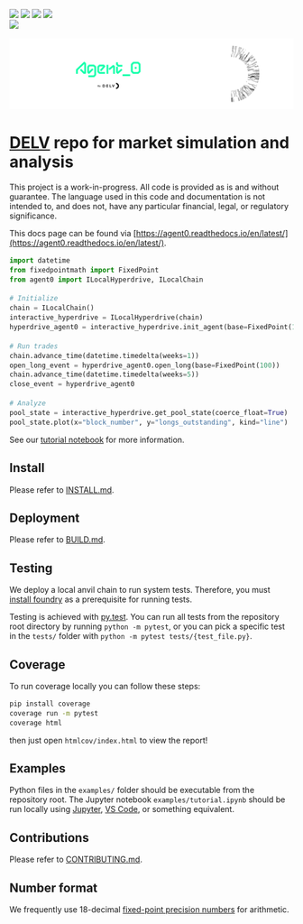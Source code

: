 [![](https://codecov.io/gh/delvtech/agent0/branch/main/graph/badge.svg?token=1S60MD42ZP)](https://app.codecov.io/gh/delvtech/agent0?displayType=list)
[![](https://readthedocs.org/projects/agent0/badge/?version=latest)](https://agent0.readthedocs.io/en/latest/?badge=latest)
[![](https://img.shields.io/badge/code%20style-black-000000.svg)](https://github.com/psf/black)
[![](https://img.shields.io/badge/testing-pytest-blue.svg)](https://docs.pytest.org/en/latest/contents.html)
<br><a href="https://app.codecov.io/gh/delvtech/agent0?displayType=list"><img height="50px" src="https://codecov.io/gh/delvtech/agent0/graphs/sunburst.svg?token=1S60MD42ZP"><a>

<picture>
  <source media="(prefers-color-scheme: dark)" srcset="icons/agent0-dark.svg">
  <img alt="Agent 0" src="icons/agent0-light.svg">
</picture>

# [DELV](https://delv.tech) repo for market simulation and analysis

This project is a work-in-progress. All code is provided as is and without guarantee.
The language used in this code and documentation is not intended to, and does not, have any particular financial, legal, or regulatory significance.

This docs page can be found via [https://agent0.readthedocs.io/en/latest/](https://agent0.readthedocs.io/en/latest/).

```python
import datetime
from fixedpointmath import FixedPoint
from agent0 import ILocalHyperdrive, ILocalChain

# Initialize
chain = ILocalChain()
interactive_hyperdrive = ILocalHyperdrive(chain)
hyperdrive_agent0 = interactive_hyperdrive.init_agent(base=FixedPoint(100_000))

# Run trades
chain.advance_time(datetime.timedelta(weeks=1))
open_long_event = hyperdrive_agent0.open_long(base=FixedPoint(100))
chain.advance_time(datetime.timedelta(weeks=5))
close_event = hyperdrive_agent0

# Analyze
pool_state = interactive_hyperdrive.get_pool_state(coerce_float=True)
pool_state.plot(x="block_number", y="longs_outstanding", kind="line")
```

See our [tutorial notebook](examples/tutorial.ipynb) for more information.

## Install

Please refer to [INSTALL.md](INSTALL.md).

## Deployment

Please refer to [BUILD.md](BUILD.md).

## Testing

We deploy a local anvil chain to run system tests. Therefore, you must [install foundry](https://github.com/foundry-rs/foundry#installatio://github.com/foundry-rs/foundry#installation) as a prerequisite for running tests.

Testing is achieved with [py.test](https://docs.pytest.org/en/latest/contents.html). You can run all tests from the repository root directory by running `python -m pytest`, or you can pick a specific test in the `tests/` folder with `python -m pytest tests/{test_file.py}`.

## Coverage

To run coverage locally you can follow these steps:

```bash
pip install coverage
coverage run -m pytest
coverage html
```

then just open `htmlcov/index.html` to view the report!

## Examples

Python files in the `examples/` folder should be executable from the repository root.
The Jupyter notebook `examples/tutorial.ipynb` should be run locally using [Jupyter](https://jupyter.org/install), [VS Code](https://code.visualstudio.com/docs/datascience/jupyter-notebooks), or something equivalent.

## Contributions

Please refer to [CONTRIBUTING.md](CONTRIBUTING.md).

## Number format

We frequently use 18-decimal [fixed-point precision numbers](https://github.com/delvtech/fixedpointmath#readme) for arithmetic.
